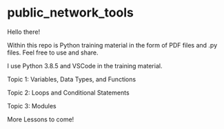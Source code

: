 # public_network_tools

Hello there!

Within this repo is Python training material in the form of PDF files and .py files. Feel free to use and share. 

I use Python 3.8.5 and VSCode in the training material. 

Topic 1: Variables, Data Types, and Functions

Topic 2: Loops and Conditional Statements

Topic 3: Modules 

More Lessons to come!
